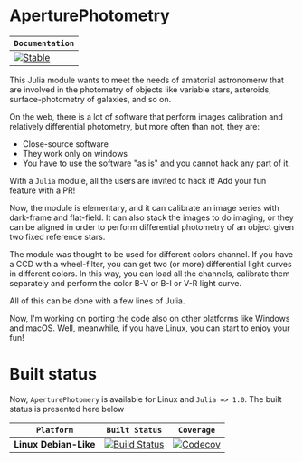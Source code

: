 # AperturePhotometry

**`Documentation`** |
------------------- |
[![Stable](https://img.shields.io/badge/docs-stable-blue.svg)](https://algebrato.github.io/AperturePhotometry.jl/stable)|

This Julia module wants to meet the needs of amatorial astronomerw that are involved in the photometry of objects like variable stars, asteroids, surface-photometry of galaxies, and so on.

On the web, there is a lot of software that perform images calibration and relatively differential photometry, but more often than not, they are:

- Close-source software
- They work only on windows
- You have to use the software "as is" and you cannot hack any part of it.

With a `Julia` module, all the users are invited to hack it! Add your fun feature with a PR! 

Now, the module is elementary, and it can calibrate an image series with dark-frame and flat-field. It can also stack the images to do imaging, or they can be aligned in order to perform differential photometry of an object given two fixed reference stars.

The module was thought to be used for different colors channel. If you have a CCD with a wheel-filter,  you can get two (or more) differential light curves in different colors. In this way, you can load all the channels, calibrate them separately and perform the color B-V or B-I or V-R light curve.

All of this can be done with a few lines of Julia.

Now, I'm working on porting the code also on other platforms like Windows and macOS. Well, meanwhile, if you have Linux, you can start to enjoy your fun!

# Built status
Now, `AperturePhotomery` is available for Linux and `Julia => 1.0`. The built status is presented here below

**`Platform`**| **`Built Status`**| **`Coverage`**|
------------------- |------------------- |------------------- |
**Linux Debian-Like**| [![Build Status](https://travis-ci.com/algebrato/AperturePhotometry.jl.svg?token=vxqEG2bCpZk4Jk4XmmFJ&branch=master)](https://travis-ci.com/algebrato/AperturePhotometry.jl)| [![Codecov](https://codecov.io/gh/algebrato/AperturePhotometry.jl/branch/master/graph/badge.svg)](https://codecov.io/gh/algebrato/AperturePhotometry.jl)|
